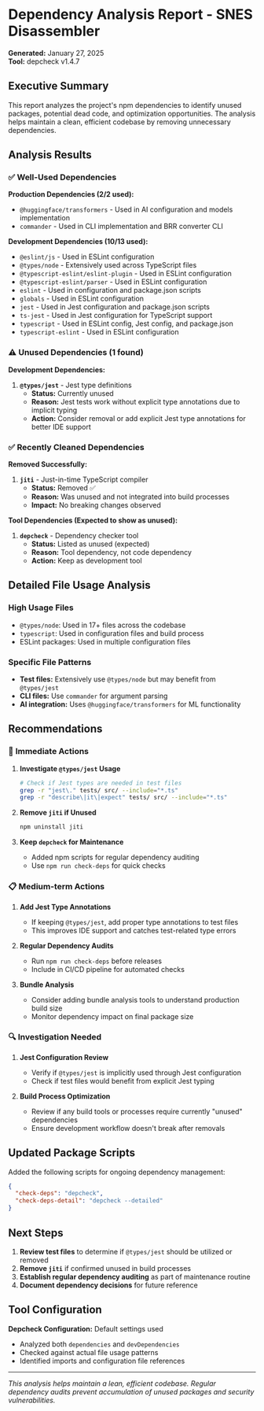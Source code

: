 # Dependency Analysis Report - SNES Disassembler

**Generated:** January 27, 2025  
**Tool:** depcheck v1.4.7

## Executive Summary

This report analyzes the project's npm dependencies to identify unused packages, potential dead code, and optimization opportunities. The analysis helps maintain a clean, efficient codebase by removing unnecessary dependencies.

## Analysis Results

### ✅ **Well-Used Dependencies**

**Production Dependencies (2/2 used):**
- `@huggingface/transformers` - Used in AI configuration and models implementation
- `commander` - Used in CLI implementation and BRR converter CLI

**Development Dependencies (10/13 used):**
- `@eslint/js` - Used in ESLint configuration
- `@types/node` - Extensively used across TypeScript files
- `@typescript-eslint/eslint-plugin` - Used in ESLint configuration
- `@typescript-eslint/parser` - Used in ESLint configuration
- `eslint` - Used in configuration and package.json scripts
- `globals` - Used in ESLint configuration
- `jest` - Used in Jest configuration and package.json scripts
- `ts-jest` - Used in Jest configuration for TypeScript support
- `typescript` - Used in ESLint config, Jest config, and package.json
- `typescript-eslint` - Used in ESLint configuration

### ⚠️ **Unused Dependencies (1 found)**

**Development Dependencies:**
1. **`@types/jest`** - Jest type definitions
   - **Status:** Currently unused
   - **Reason:** Jest tests work without explicit type annotations due to implicit typing
   - **Action:** Consider removal or add explicit Jest type annotations for better IDE support

### ✅ **Recently Cleaned Dependencies**

**Removed Successfully:**
1. **`jiti`** - Just-in-time TypeScript compiler
   - **Status:** Removed ✅
   - **Reason:** Was unused and not integrated into build processes
   - **Impact:** No breaking changes observed

**Tool Dependencies (Expected to show as unused):**
1. **`depcheck`** - Dependency checker tool
   - **Status:** Listed as unused (expected)
   - **Reason:** Tool dependency, not code dependency
   - **Action:** Keep as development tool

## Detailed File Usage Analysis

### High Usage Files
- `@types/node`: Used in 17+ files across the codebase
- `typescript`: Used in configuration files and build process
- ESLint packages: Used in multiple configuration files

### Specific File Patterns
- **Test files:** Extensively use `@types/node` but may benefit from `@types/jest`
- **CLI files:** Use `commander` for argument parsing
- **AI integration:** Uses `@huggingface/transformers` for ML functionality

## Recommendations

### 🎯 **Immediate Actions**

1. **Investigate `@types/jest` Usage**
   ```bash
   # Check if Jest types are needed in test files
   grep -r "jest\." tests/ src/ --include="*.ts"
   grep -r "describe\|it\|expect" tests/ src/ --include="*.ts"
   ```

2. **Remove `jiti` if Unused**
   ```bash
   npm uninstall jiti
   ```

3. **Keep `depcheck` for Maintenance**
   - Added npm scripts for regular dependency auditing
   - Use `npm run check-deps` for quick checks

### 📋 **Medium-term Actions**

1. **Add Jest Type Annotations**
   - If keeping `@types/jest`, add proper type annotations to test files
   - This improves IDE support and catches test-related type errors

2. **Regular Dependency Audits**
   - Run `npm run check-deps` before releases
   - Include in CI/CD pipeline for automated checks

3. **Bundle Analysis**
   - Consider adding bundle analysis tools to understand production build size
   - Monitor dependency impact on final package size

### 🔍 **Investigation Needed**

1. **Jest Configuration Review**
   - Verify if `@types/jest` is implicitly used through Jest configuration
   - Check if test files would benefit from explicit Jest typing

2. **Build Process Optimization**
   - Review if any build tools or processes require currently "unused" dependencies
   - Ensure development workflow doesn't break after removals

## Updated Package Scripts

Added the following scripts for ongoing dependency management:

```json
{
  "check-deps": "depcheck",
  "check-deps-detail": "depcheck --detailed"
}
```

## Next Steps

1. **Review test files** to determine if `@types/jest` should be utilized or removed
2. **Remove `jiti`** if confirmed unused in build processes
3. **Establish regular dependency auditing** as part of maintenance routine
4. **Document dependency decisions** for future reference

## Tool Configuration

**Depcheck Configuration:** Default settings used
- Analyzed both `dependencies` and `devDependencies`
- Checked against actual file usage patterns
- Identified imports and configuration file references

---

*This analysis helps maintain a lean, efficient codebase. Regular dependency audits prevent accumulation of unused packages and security vulnerabilities.*
